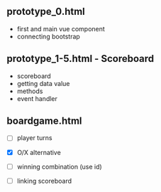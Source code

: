 ## prototype_0.html
- first and main vue component
- connecting bootstrap

## prototype_1-5.html - Scoreboard
- scoreboard
- getting data value 
- methods
- event handler

## boardgame.html
- [ ] player turns
- [X] O/X alternative
- [ ] winning combination (use id)
- [ ] linking scoreboard


